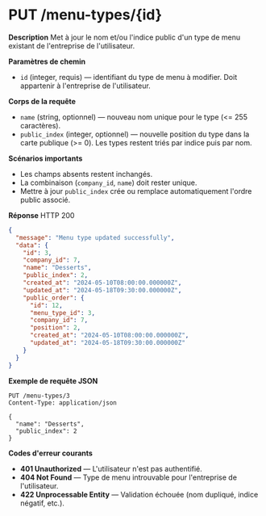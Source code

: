 # PUT /menu-types/{id}

**Description**
Met à jour le nom et/ou l'indice public d'un type de menu existant de l'entreprise de l'utilisateur.

**Paramètres de chemin**
- `id` (integer, requis) — identifiant du type de menu à modifier. Doit appartenir à l'entreprise de l'utilisateur.

**Corps de la requête**
- `name` (string, optionnel) — nouveau nom unique pour le type (<= 255 caractères).
- `public_index` (integer, optionnel) — nouvelle position du type dans la carte publique (>= 0). Les types restent triés par indice puis par nom.

**Scénarios importants**
- Les champs absents restent inchangés.
- La combinaison (`company_id`, `name`) doit rester unique.
- Mettre à jour `public_index` crée ou remplace automatiquement l'ordre public associé.

**Réponse**
HTTP 200

```json
{
  "message": "Menu type updated successfully",
  "data": {
    "id": 3,
    "company_id": 7,
    "name": "Desserts",
    "public_index": 2,
    "created_at": "2024-05-10T08:00:00.000000Z",
    "updated_at": "2024-05-18T09:30:00.000000Z",
    "public_order": {
      "id": 12,
      "menu_type_id": 3,
      "company_id": 7,
      "position": 2,
      "created_at": "2024-05-10T08:00:00.000000Z",
      "updated_at": "2024-05-18T09:30:00.000000Z"
    }
  }
}
```

**Exemple de requête JSON**

```http
PUT /menu-types/3
Content-Type: application/json

{
  "name": "Desserts",
  "public_index": 2
}
```

**Codes d'erreur courants**
- **401 Unauthorized** — L'utilisateur n'est pas authentifié.
- **404 Not Found** — Type de menu introuvable pour l'entreprise de l'utilisateur.
- **422 Unprocessable Entity** — Validation échouée (nom dupliqué, indice négatif, etc.).

